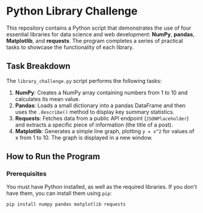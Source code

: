 # Python Library Challenge

This repository contains a Python script that demonstrates the use of four essential libraries for data science and web development: **NumPy**, **pandas**, **Matplotlib**, and **requests**. The program completes a series of practical tasks to showcase the functionality of each library.

## **Task Breakdown**

The `library_challenge.py` script performs the following tasks:

1.  **NumPy**: Creates a NumPy array containing numbers from 1 to 10 and calculates its mean value.
2.  **Pandas**: Loads a small dictionary into a pandas DataFrame and then uses the `.describe()` method to display key summary statistics.
3.  **Requests**: Fetches data from a public API endpoint (`JSONPlaceholder`) and extracts a specific piece of information (the title of a post).
4.  **Matplotlib**: Generates a simple line graph, plotting `y = x^2` for values of x from 1 to 10. The graph is displayed in a new window.

## **How to Run the Program**

### **Prerequisites**

You must have Python installed, as well as the required libraries. If you don't have them, you can install them using `pip`:

```bash
pip install numpy pandas matplotlib requests
